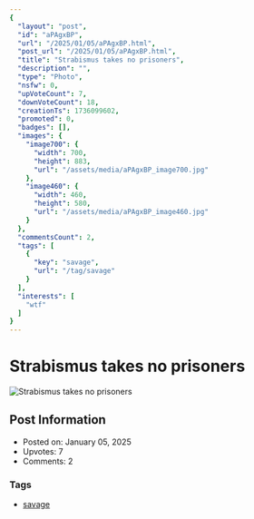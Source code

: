 ```yaml
---
{
  "layout": "post",
  "id": "aPAgxBP",
  "url": "/2025/01/05/aPAgxBP.html",
  "post_url": "/2025/01/05/aPAgxBP.html",
  "title": "Strabismus takes no prisoners",
  "description": "",
  "type": "Photo",
  "nsfw": 0,
  "upVoteCount": 7,
  "downVoteCount": 18,
  "creationTs": 1736099602,
  "promoted": 0,
  "badges": [],
  "images": {
    "image700": {
      "width": 700,
      "height": 883,
      "url": "/assets/media/aPAgxBP_image700.jpg"
    },
    "image460": {
      "width": 460,
      "height": 580,
      "url": "/assets/media/aPAgxBP_image460.jpg"
    }
  },
  "commentsCount": 2,
  "tags": [
    {
      "key": "savage",
      "url": "/tag/savage"
    }
  ],
  "interests": [
    "wtf"
  ]
}
---
```


# Strabismus takes no prisoners

![Strabismus takes no prisoners](/assets/media/aPAgxBP_image700.jpg)

## Post Information

- Posted on: January 05, 2025
- Upvotes: 7
- Comments: 2

### Tags

- [savage](/tag/savage)
